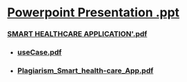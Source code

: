 # [Powerpoint Presentation .ppt ](https://acrobat.adobe.com/link/review?uri=urn:aaid:scds:US:e4af776b-bb49-3b64-a997-143744a1dcdc) 
### [SMART HEALTHCARE APPLICATION'.pdf](https://github.com/gauravsuryvanshi06/Health-Care-Application/files/11621696/SMART.HEALTHCARE.APPLICATION.pdf)

- ### [useCase.pdf](https://github.com/gauravsuryvanshi06/Health-Care-Application/files/11621697/useCase.pdf)
- ### [Plagiarism_Smart_health-care_App.pdf](https://github.com/gauravsuryvanshi06/Health-Care-Application/files/11621698/Plagiarism_Smart_health-care_App.pdf)

